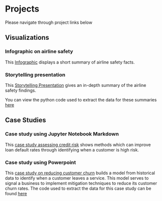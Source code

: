 # Projects
Please navigate through project links below


## Visualizations
### Infographic on airline safety
This <a href="https://nbviewer.jupyter.org/github/Sherbstreit/Data-Science-Portfolio/blob/master/DSC640/640_plane_project/640_plane_infographic.pdf" target="_blank">Infographic</a> displays a short summary of airline safety facts.

### Storytelling presentation
This <a href="https://nbviewer.jupyter.org/github/Sherbstreit/Data-Science-Portfolio/blob/master/DSC640/640_plane_project/640_final.pdf" target="_blank">Storytelling Presentation</a> gives an in-depth summary of the airline safety findings.

You can view the python code used to extract the data for these summaries <a href="https://nbviewer.jupyter.org/github/Sherbstreit/Data-Science-Portfolio/blob/master/DSC640/640_plane_project/640_airline_fatalities.ipynb
" target="_blank">here</a>


## Case Studies

### Case study using Jupyter Notebook Markdown
This <a href="https://nbviewer.jupyter.org/github/Sherbstreit/Data-Science-Portfolio/blob/master/DSC550/DSC550_final.ipynb" target="_blank">case study assessing credit risk</a> shows methods which can improve loan default rates through identifying when a customer is high risk.

### Case study using Powerpoint
This <a href="https://nbviewer.jupyter.org/github/Sherbstreit/Data-Science-Portfolio/blob/29cb14758e4ba9ff8a7ba58ce8745354901a5eb1/DSC630/Customer_churn.pdf
" target="_blank">case study on reducing customer churn</a> builds a model from historical data to identify when a customer leaves a service. This model serves to signal a business to implement mitigation techniques to reduce its customer churn rates.
The code used to extract the data for this case study can be found <a href="https://nbviewer.jupyter.org/github/Sherbstreit/Data-Science-Portfolio/blob/master/DSC630/630_customer_churn.ipynb
" target="_blank">here</a> 
